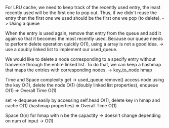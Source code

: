 For LRU cache, we need to keep track of the recently used entry, the least recently used will be the first one to pop out. Thus, if we didn't reuse the entry then the first one we used should be the first one we pop (to delete). -> Using a queue

When the entry is used again, remove that entry from the queue and add it again so that it becomes the most recently used. Because our queue needs to perform delete operation quickly O(1), using a array is not a good idea. -> use a doubly linked list to implement our used_queue.

We would like to delete a node corresponding to a specify entry without tranverse through the entire linked list. To do that, we can keep a hashmap that maps the entries with corresponding nodes. -> key_to_node hmap

Time and Space complexity
get -> used_queue remove() access node using the key O(1), delete the node O(1) (doubly linked list properties), enqueue O(1) => Overall Time O(1)

set -> dequeue easily by accessing self.head O(1), delete key in hmap and cache O(1) (hashmap properties) => Overall Time O(1)

Space O(n) for hmap with n be the capactity -> doesn't change depending on num of input -> O(1)
